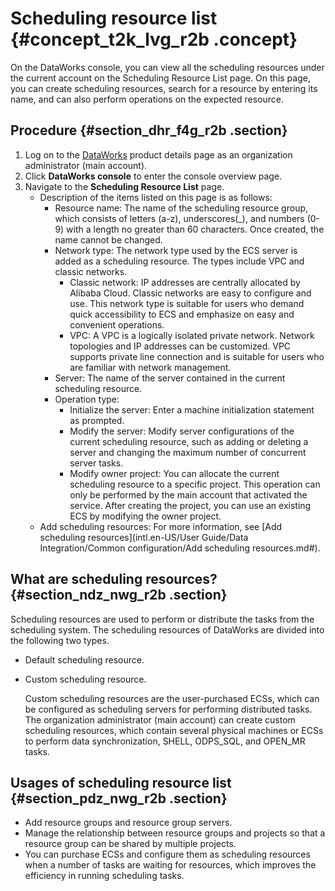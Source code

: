 # Scheduling resource list {#concept_t2k_lvg_r2b .concept}

On the DataWorks console, you can view all the scheduling resources under the current account on the Scheduling Resource List page. On this page, you can create scheduling resources, search for a resource by entering its name, and can also perform operations on the expected resource.

## Procedure {#section_dhr_f4g_r2b .section}

1.  Log on to the [DataWorks](https://www.alibabacloud.com/product/ide) product details page as an organization administrator \(main account\).
2.  Click **DataWorks console** to enter the console overview page.
3.  Navigate to the **Scheduling Resource List** page.
    -   Description of the items listed on this page is as follows:
        -   Resource name: The name of the scheduling resource group, which consists of letters \(a-z\), underscores\(\_\), and numbers \(0-9\) with a length no greater than 60 characters. Once created, the name cannot be changed.
        -   Network type: The network type used by the ECS server is added as a scheduling resource. The types include VPC and classic networks.
            -   Classic network: IP addresses are centrally allocated by Alibaba Cloud. Classic networks are easy to configure and use. This network type is suitable for users who demand quick accessibility to ECS and emphasize on easy and convenient operations.
            -   VPC: A VPC is a logically isolated private network. Network topologies and IP addresses can be customized. VPC supports private line connection and is suitable for users who are familiar with network management.
        -   Server: The name of the server contained in the current scheduling resource.
        -   Operation type:
            -   Initialize the server: Enter a machine initialization statement as prompted.
            -   Modify the server: Modify server configurations of the current scheduling resource, such as adding or deleting a server and changing the maximum number of concurrent server tasks.
            -   Modify owner project: You can allocate the current scheduling resource to a specific project. This operation can only be performed by the main account that activated the service. After creating the project, you can use an existing ECS by modifying the owner project.
    -   Add scheduling resources: For more information, see [Add scheduling resources](intl.en-US/User Guide/Data Integration/Common configuration/Add scheduling resources.md#).

## What are scheduling resources? {#section_ndz_nwg_r2b .section}

Scheduling resources are used to perform or distribute the tasks from the scheduling system. The scheduling resources of DataWorks are divided into the following two types.

-   Default scheduling resource.
-   Custom scheduling resource.

    Custom scheduling resources are the user-purchased ECSs, which can be configured as scheduling servers for performing distributed tasks. The organization administrator \(main account\) can create custom scheduling resources, which contain several physical machines or ECSs to perform data synchronization, SHELL, ODPS\_SQL, and OPEN\_MR tasks.


## Usages of scheduling resource list {#section_pdz_nwg_r2b .section}

-   Add resource groups and resource group servers.
-   Manage the relationship between resource groups and projects so that a resource group can be shared by multiple projects.
-   You can purchase ECSs and configure them as scheduling resources when a number of tasks are waiting for resources, which improves the efficiency in running scheduling tasks.

